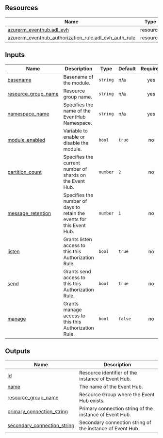 <!-- BEGIN_TF_DOCS -->
## Resources

| Name | Type |
|------|------|
| [azurerm_eventhub.adl_evh](https://registry.terraform.io/providers/hashicorp/azurerm/latest/docs/resources/eventhub) | resource |
| [azurerm_eventhub_authorization_rule.adl_evh_auth_rule](https://registry.terraform.io/providers/hashicorp/azurerm/latest/docs/resources/eventhub_authorization_rule) | resource |

## Inputs

| Name | Description | Type | Default | Required |
|------|-------------|------|---------|:--------:|
| <a name="input_basename"></a> [basename](#input\_basename) | Basename of the module. | `string` | n/a | yes |
| <a name="input_resource_group_name"></a> [resource\_group\_name](#input\_resource\_group\_name) | Resource group name. | `string` | n/a | yes |
| <a name="input_namespace_name"></a> [namespace\_name](#input\_namespace\_name) | Specifies the name of the EventHub Namespace. | `string` | n/a | yes |
| <a name="input_module_enabled"></a> [module\_enabled](#input\_module\_enabled) | Variable to enable or disable the module. | `bool` | `true` | no |
| <a name="input_partition_count"></a> [partition\_count](#input\_partition\_count) | Specifies the current number of shards on the Event Hub. | `number` | `2` | no |
| <a name="input_message_retention"></a> [message\_retention](#input\_message\_retention) | Specifies the number of days to retain the events for this Event Hub. | `number` | `1` | no |
| <a name="input_listen"></a> [listen](#input\_listen) | Grants listen access to this this Authorization Rule. | `bool` | `true` | no |
| <a name="input_send"></a> [send](#input\_send) | Grants send access to this this Authorization Rule. | `bool` | `true` | no |
| <a name="input_manage"></a> [manage](#input\_manage) | Grants manage access to this this Authorization Rule. | `bool` | `false` | no |

## Outputs

| Name | Description |
|------|-------------|
| <a name="output_id"></a> [id](#output\_id) | Resource identifier of the instance of Event Hub. |
| <a name="output_name"></a> [name](#output\_name) | The name of the Event Hub. |
| <a name="output_resource_group_name"></a> [resource\_group\_name](#output\_resource\_group\_name) | Resource Group where the Event Hub exists. |
| <a name="output_primary_connection_string"></a> [primary\_connection\_string](#output\_primary\_connection\_string) | Primary connection string of the instance of Event Hub. |
| <a name="output_secondary_connection_string"></a> [secondary\_connection\_string](#output\_secondary\_connection\_string) | Secondary connection string of the instance of Event Hub. |
<!-- END_TF_DOCS -->